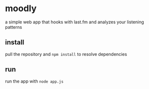 # moodly

a simple web app that hooks with last.fm and analyzes your listening patterns

## install

pull the repository and `npm install` to resolve dependencies

## run

run the app with `node app.js`